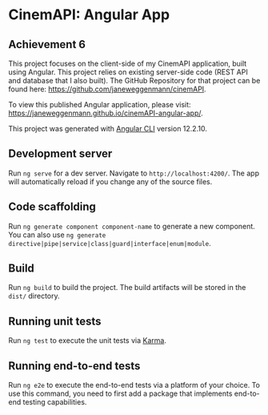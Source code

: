 # CinemAPI: Angular App

## Achievement 6
This project focuses on the client-side of my CinemAPI application, built using Angular. This project relies on existing server-side code (REST API and database that I also built). The GitHub Repository for that project can be found here: https://github.com/janeweggenmann/cinemAPI.

To view this published Angular application, please visit: https://janeweggenmann.github.io/cinemAPI-angular-app/.

This project was generated with [Angular CLI](https://github.com/angular/angular-cli) version 12.2.10.

## Development server

Run `ng serve` for a dev server. Navigate to `http://localhost:4200/`. The app will automatically reload if you change any of the source files.

## Code scaffolding

Run `ng generate component component-name` to generate a new component. You can also use `ng generate directive|pipe|service|class|guard|interface|enum|module`.

## Build

Run `ng build` to build the project. The build artifacts will be stored in the `dist/` directory.

## Running unit tests

Run `ng test` to execute the unit tests via [Karma](https://karma-runner.github.io).

## Running end-to-end tests

Run `ng e2e` to execute the end-to-end tests via a platform of your choice. To use this command, you need to first add a package that implements end-to-end testing capabilities.
